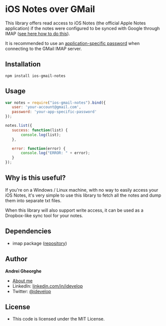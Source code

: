 iOS Notes over GMail
====================

This library offers read access to iOS Notes (the official Apple Notes application) if the notes were configured to be synced with Google through IMAP ([see here how to do this](http://googlesystem.blogspot.ro/2010/06/save-iphone-notes-to-gmail-account.html)).

It is recommended to use an [application-specific password](http://support.google.com/accounts/bin/answer.py?hl=en&answer=185833) when connecting to the GMail IMAP server.

## Installation

`npm install ios-gmail-notes`

## Usage

 ```javascript
var notes = require("ios-gmail-notes").bind({
	user: 'your-account@gmail.com',
	password: 'your-app-specific-password'
});

notes.list({
	success: function(list) {
		console.log(list);
	},

	error: function(error) {
		console.log("ERROR: " + error);
	}
});
```

## Why is this useful?

If you're on a Windows / Linux machine, with no way to easily access your iOS Notes, it's very simple to use this library to fetch all the notes and dump them into separate txt files. 

When this library will also support write access, it can be used as a Dropbox-like sync tool for your notes.

## Dependencies

* imap package ([repository](https://github.com/mscdex/node-imap))

## Author

**Andrei Gheorghe**

* [About me](http://idevelop.github.com)
* LinkedIn: [linkedin.com/in/idevelop](http://www.linkedin.com/in/idevelop)
* Twitter: [@idevelop](http://twitter.com/idevelop)

## License

- This code is licensed under the MIT License.

